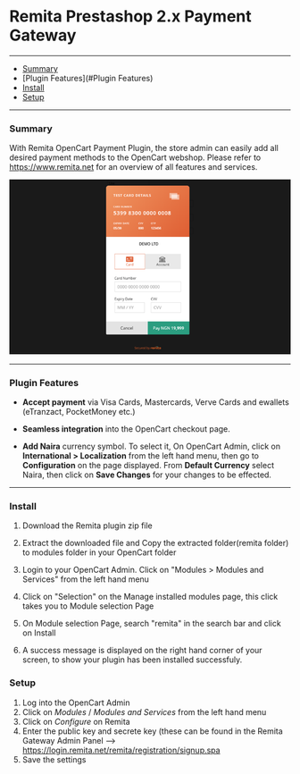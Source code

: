 # Remita Prestashop 2.x Payment Gateway

---
- [Summary](#summary)
- [Plugin Features](#Plugin Features)
- [Install](#Install)
- [Setup](#setup)

---
### Summary

With Remita OpenCart Payment Plugin, the store admin can easily add all desired payment methods to the OpenCart webshop. Please refer to https://www.remita.net for an overview of all features and services.

![](payment-image.png) 

---

### Plugin Features

*   __Accept payment__ via Visa Cards, Mastercards, Verve Cards and ewallets (eTranzact, PocketMoney etc.)

* 	__Seamless integration__ into the OpenCart checkout page.
* 	__Add Naira__ currency symbol. To select it, On OpenCart Admin, click on __International > Localization__ from the left hand menu, then go to  __Configuration__ on the page displayed. From __Default Currency__ select Naira, then click on __Save Changes__ for your changes to be effected.

---


### Install

1. Download the Remita plugin zip file

2. Extract the downloaded file and Copy the extracted folder(remita folder) to modules folder in your OpenCart folder
3. Login to your OpenCart Admin. Click on "Modules > Modules and Services" from the left hand menu
4. Click on "Selection" on the  Manage installed modules page, this click takes you to  Module selection Page
5. On Module selection Page, search "remita" in the search bar and click on Install
6. A success message is displayed on the right hand corner of your screen, to show your plugin has been installed successfuly.



### Setup

1. Log into the OpenCart Admin
2. Click on  *Modules* / *Modules and Services* from the left hand menu
3. Click on   *Configure* on Remita
4. Enter the public key and secrete key (these can be found in the Remita Gateway Admin Panel --> https://login.remita.net/remita/registration/signup.spa
5. Save the settings
